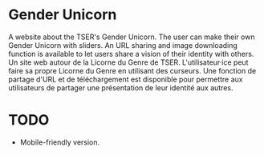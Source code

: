 # Gender Unicorn

A website about the TSER's Gender Unicorn. The user can make their own Gender Unicorn with sliders. An URL sharing and image downloading function is available to let users share a vision of their identity with others.  
Un site web autour de la Licorne du Genre de TSER. L'utilisateur·ice peut faire sa propre Licorne du Genre en utilisant des curseurs. Une fonction de partage d'URL et de téléchargement est disponible pour permettre aux utilisateurs de partager une présentation de leur identité aux autres.

# TODO

* Mobile-friendly version.
